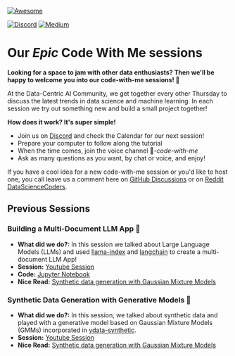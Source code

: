 [![Awesome](https://awesome.re/badge.svg)](https://awesome.re)

[![Discord](https://img.shields.io/badge/Discord-7289DA?style=for-the-badge&logo=discord&logoColor=white)](https://discord.gg/mw7xjJ7b7s)
[![Medium](https://img.shields.io/badge/Medium-12100E?style=for-the-badge&logo=medium&logoColor=white)](https://medium.com/data-centric-ai-community)


# Our *Epic* Code With Me sessions

**Looking for a space to jam with other data enthusiasts? Then we'll be happy to welcome you into our code-with-me sessions! 💪**


At the Data-Centric AI Community, we get together every other Thursday to discuss the latest trends in data science and machine learning. In each session we try out something new and build a small project together!

**How does it work? It's super simple!**

 - Join us on [Discord](https://tiny.ydata.ai/dcai-community-github) and check the Calendar for our next session!
 - Prepare your computer to follow along the tutorial
 - When the time comes, join the voice channel 🧠*-code-with-me*
 - Ask as many questions as you want, by chat or voice, and enjoy!

If you have a cool idea for a new code-with-me session or you'd like to host one, you call leave us a comment here on [GitHub Discussions](https://github.com/Data-Centric-AI-Community/code-with-me/discussions) or on [Reddit DataScienceCoders](https://www.reddit.com/r/DataScienceCoders/).


## Previous Sessions

### Building a Multi-Document LLM App 🦙
- **What did we do?:** In this session we talked about Large Language Models (LLMs) and used [llama-index](https://pypi.org/project/llama-index/) and [langchain](https://pypi.org/project/langchain/) to create a multi-document LLM App!
- **Session:** [Youtube Session](https://www.youtube.com/watch?v=ubBWL-PB67U&t=1441s)
- **Code:** [Jupyter Notebook](notebooks/multi_doc_llm.ipynb)
- **Nice Read:** [Synthetic data generation with Gaussian Mixture Models](https://mlops.community/combine-and-query-multiple-documents-with-llm/)


### Synthetic Data Generation with Generative Models 🤖
- **What did we do?:** In this session, we talked about synthetic data and played with a generative model based on Gaussian Mixture Models (GMMs) incorporated in [ydata-synthetic](https://github.com/ydataai/ydata-synthetic).
- **Session:** [Youtube Session](https://www.youtube.com/watch?v=5kESpkNz94M)
- **Nice Read:** [Synthetic data generation with Gaussian Mixture Models](https://ydata.ai/resources/synthetic-data-generation-with-gaussian-mixture-models)


